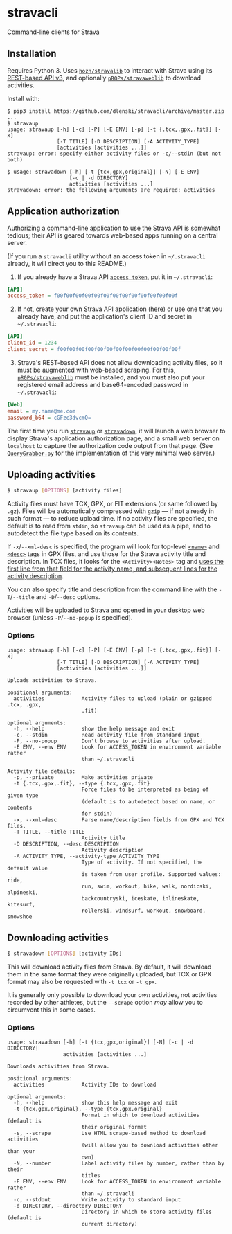 # stravacli
Command-line clients for Strava

## Installation

Requires Python 3. Uses [`hozn/stravalib`](//github.com/hozn/stravalib) to interact with Strava using its [REST-based API v3](//strava.github.io/api/v3),
and optionally [`pR0Ps/stravaweblib`](//github.com/pR0Ps/stravaweblib) to download activities.

Install with:

```
$ pip3 install https://github.com/dlenski/stravacli/archive/master.zip
...
$ stravaup
usage: stravaup [-h] [-c] [-P] [-E ENV] [-p] [-t {.tcx,.gpx,.fit}] [-x]
                [-T TITLE] [-D DESCRIPTION] [-A ACTIVITY_TYPE]
                [activities [activities ...]]
stravaup: error: specify either activity files or -c/--stdin (but not both)

$ usage: stravadown [-h] [-t {tcx,gpx,original}] [-N] [-E ENV]
                    [-c | -d DIRECTORY]
                    activities [activities ...]
stravadown: error: the following arguments are required: activities
```

## Application authorization

Authorizing a command-line application to use the Strava API is somewhat
tedious; their API is geared towards web-based apps running on a central
server.

(If you run a `stravacli` utility without an access token in `~/.stravacli`
already, it will direct you to this README.)

1. If you already have a Strava API [`access token`](//strava.github.io/api/v3/oauth/#post-token), put it in `~/.stravacli`:
```ini
[API]
access_token = f00f00f00f00f00f00f00f00f00f00f00f00f00f
```
2. If not, create your own Strava API application ([here](https://www.strava.com/settings/api)) or use one that you already
   have, and put the application's client ID and secret in `~/.stravacli`:
```ini
[API]
client_id = 1234
client_secret = f00f00f00f00f00f00f00f00f00f00f00f00f00f
```
3. Strava's REST-based API does not allow downloading activity files, so it must be augmented with web-based scraping. For
this, [`pR0Ps/stravaweblib`](//github.com/pR0Ps/stravaweblib) must be installed, and you must
also put your registered email address and base64-encoded password in `~/.stravacli`:
```ini
[Web]
email = my.name@me.com
password_b64 = cGFzc3dvcmQ=
```

  The first time you run [`stravaup`](#uploading-activities) or [`stravadown`](#downloading-activities),
  it will launch a web
  browser to display Strava's application authorization page, and a
  small web server on `localhost` to capture the authorization code output
  from that page. (See [`QueryGrabber.py`](//github.com/dlenski/stravacli/blob/server/QueryGrabber.py)
  for the implementation of this very minimal web server.)

## Uploading activities

```bash
$ stravaup [OPTIONS] [activity files]
```

Activity files must have TCX, GPX, or FIT extensions (or same followed
by `.gz`). Files will be automatically compressed with `gzip` —
if not already in such format — to reduce upload time. If no
activity files are specified, the default is to read from `stdin`, so
`stravaup` can be used as a pipe, and to autodetect the file type
based on its contents.

If `-x`/`--xml-desc` is specified, the program will look for top-level
[`<name>`](//www.topografix.com/gpx_manual.asp#name) and
[`<desc>`](//www.topografix.com/gpx_manual.asp#desc) tags in GPX
files, and use those for the Strava activity title and description. In
TCX files, it looks for the `<Activity><Notes>` tag and [uses the first
line from that field for the activity name, and subsequent lines for
the activity description](//github.com/cpfair/tapiriik/issues/99).

You can also specify title and description from the command line with
the `-T`/`--title` and `-D`/`--desc` options.

Activities will be uploaded to Strava and opened in your desktop web
browser (unless `-P`/`--no-popup` is specified).

### Options

```
usage: stravaup [-h] [-c] [-P] [-E ENV] [-p] [-t {.tcx,.gpx,.fit}] [-x]
                [-T TITLE] [-D DESCRIPTION] [-A ACTIVITY_TYPE]
                [activities [activities ...]]

Uploads activities to Strava.

positional arguments:
  activities            Activity files to upload (plain or gzipped .tcx, .gpx,
                        .fit)

optional arguments:
  -h, --help            show the help message and exit
  -c, --stdin           Read activity file from standard input
  -P, --no-popup        Don't browse to activities after upload.
  -E ENV, --env ENV     Look for ACCESS_TOKEN in environment variable rather
                        than ~/.stravacli

Activity file details:
  -p, --private         Make activities private
  -t {.tcx,.gpx,.fit}, --type {.tcx,.gpx,.fit}
                        Force files to be interpreted as being of given type
                        (default is to autodetect based on name, or contents
                        for stdin)
  -x, --xml-desc        Parse name/description fields from GPX and TCX files.
  -T TITLE, --title TITLE
                        Activity title
  -D DESCRIPTION, --desc DESCRIPTION
                        Activity description
  -A ACTIVITY_TYPE, --activity-type ACTIVITY_TYPE
                        Type of activity. If not specified, the default value
                        is taken from user profile. Supported values: ride,
                        run, swim, workout, hike, walk, nordicski, alpineski,
                        backcountryski, iceskate, inlineskate, kitesurf,
                        rollerski, windsurf, workout, snowboard, snowshoe
```

## Downloading activities

```bash
$ stravadown [OPTIONS] [activity IDs]
```

This will download activity files from Strava. By default, it will
download them in the same format they were originally uploaded, but
TCX or GPX format may also be requested with `-t tcx` or `-t gpx`.

It is generally only possible to download your _own_ activities, not
activities recorded by other athletes, but the `--scrape` option
_may_ allow you to circumvent this in some cases.

### Options

```
usage: stravadown [-h] [-t {tcx,gpx,original}] [-N] [-c | -d DIRECTORY]
                  activities [activities ...]

Downloads activities from Strava.

positional arguments:
  activities            Activity IDs to download

optional arguments:
  -h, --help            show this help message and exit
  -t {tcx,gpx,original}, --type {tcx,gpx,original}
                        Format in which to download activities (default is
                        their original format
  -s, --scrape          Use HTML scrape-based method to download activities
                        (will allow you to download activities other than your
                        own)
  -N, --number          Label activity files by number, rather than by their
                        titles
  -E ENV, --env ENV     Look for ACCESS_TOKEN in environment variable rather
                        than ~/.stravacli
  -c, --stdout          Write activity to standard input
  -d DIRECTORY, --directory DIRECTORY
                        Directory in which to store activity files (default is
                        current directory)
```
